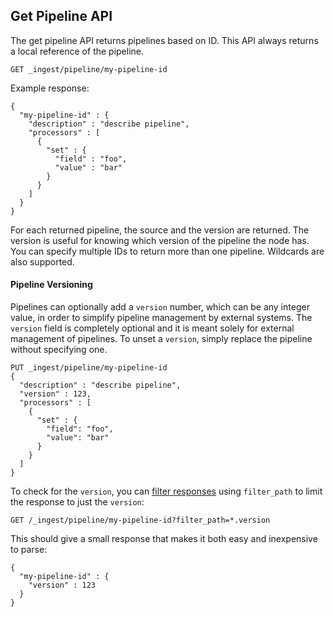 ## Get Pipeline API

The get pipeline API returns pipelines based on ID. This API always returns a local reference of the pipeline.
    
    
    GET _ingest/pipeline/my-pipeline-id

Example response:
    
    
    {
      "my-pipeline-id" : {
        "description" : "describe pipeline",
        "processors" : [
          {
            "set" : {
              "field" : "foo",
              "value" : "bar"
            }
          }
        ]
      }
    }

For each returned pipeline, the source and the version are returned. The version is useful for knowing which version of the pipeline the node has. You can specify multiple IDs to return more than one pipeline. Wildcards are also supported.

#### Pipeline Versioning

Pipelines can optionally add a `version` number, which can be any integer value, in order to simplify pipeline management by external systems. The `version` field is completely optional and it is meant solely for external management of pipelines. To unset a `version`, simply replace the pipeline without specifying one.
    
    
    PUT _ingest/pipeline/my-pipeline-id
    {
      "description" : "describe pipeline",
      "version" : 123,
      "processors" : [
        {
          "set" : {
            "field": "foo",
            "value": "bar"
          }
        }
      ]
    }

To check for the `version`, you can [filter responses](common-options.html#common-options-response-filtering) using `filter_path` to limit the response to just the `version`:
    
    
    GET /_ingest/pipeline/my-pipeline-id?filter_path=*.version

This should give a small response that makes it both easy and inexpensive to parse:
    
    
    {
      "my-pipeline-id" : {
        "version" : 123
      }
    }
